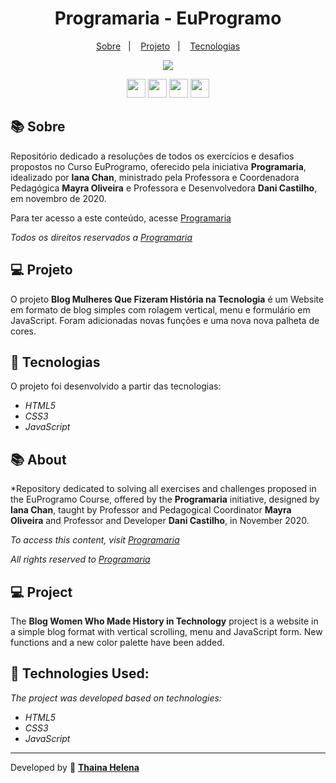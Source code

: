 <h1 align="center"> 
    Programaria - EuProgramo
</h1>

<p align="center">
  <a href="#-sobre">Sobre</a>&nbsp;&nbsp;&nbsp;|&nbsp;&nbsp;&nbsp;
  <a href="#-projeto">Projeto</a>&nbsp;&nbsp;&nbsp;|&nbsp;&nbsp;&nbsp;
  <a href="#-tecnologias">Tecnologias</a>
</p>

<p align="center">
    <img src="https://www.programaria.org/cursos/euprogramo/euprogramo.png">
</p>

<p align="center">
    <a href="https://www.facebook.com/programaria/" target="_blank"><img class="link" src="https://i.imgur.com/s9wDAAI.png?1" width="30rem"></a> <a href="https://www.youtube.com/channel/UC6N7eSdbT5DDdrqZVeN0KGw" target="_blank"><img class="link" src="https://i.imgur.com/zG40AZC.png?1" width="30rem"></a> <a href="https://twitter.com/programaria" target="_blank"><img class="link" src="https://i.imgur.com/0Xfla8g.png?1" width="30rem"></a> <a href="https://www.programaria.org/" target="_blank"><img class="link" src="https://i.imgur.com/skUash9.png?1" width="30rem"></a>
</p>

## 📚 Sobre
Repositório dedicado a resoluções de todos os exercícios e desafios propostos no Curso EuProgramo, oferecido pela iniciativa **Programaria**, idealizado por **Iana Chan**,  ministrado pela Professora e Coordenadora Pedagógica **Mayra Oliveira** e Professora e Desenvolvedora **Dani Castilho**, em novembro de 2020. 

Para ter acesso a este conteúdo, acesse [Programaria](https://www.programaria.org/cursos/euprogramo/)

*Todos os direitos reservados a <a href="https://www.programaria.org/cursos/euprogramo/">Programaria</a>*

## 💻 Projeto

O projeto **Blog Mulheres Que Fizeram História na Tecnologia** é um Website em formato de blog simples com rolagem vertical, menu e formulário em JavaScript. Foram adicionadas novas funções e uma nova nova palheta de cores.

## 🚀 Tecnologias
O projeto foi desenvolvido a partir das tecnologias:

- *HTML5*
- *CSS3*
- *JavaScript*


## 📚 About
*Repository dedicated to solving all exercises and challenges proposed in the EuProgramo Course, offered by the **Programaria** initiative, designed by **Iana Chan**, taught by Professor and Pedagogical Coordinator **Mayra Oliveira** and Professor and Developer **Dani Castilho**, in November 2020.

*To access this content, visit [Programaria](https://www.programaria.org/cursos/euprogramo/)*

*All rights reserved to <a href="https://www.programaria.org/cursos/euprogramo/">Programaria</a>*

## 💻 Project

The **Blog Women Who Made History in Technology** project is a website in a simple blog format with vertical scrolling, menu and JavaScript form. New functions and a new color palette have been added.

## 🚀 Technologies Used:
*The project was developed based on technologies:*

- *HTML5*
- *CSS3*
- *JavaScript*

--------------

Developed by 🍁 [**Thaina Helena**](https://github.com/Thainahelena)
